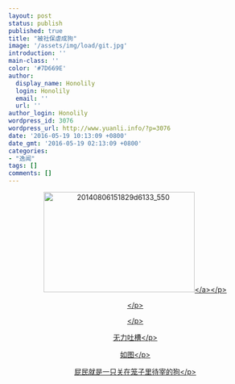 ```yaml
---
layout: post
status: publish
published: true
title: "被社保虐成狗"
image: '/assets/img/load/git.jpg'
introduction: ''
main-class: ''
color: '#7D669E'
author:
  display_name: Honolily
  login: Honolily
  email: ''
  url: ''
author_login: Honolily
wordpress_id: 3076
wordpress_url: http://www.yuanli.info/?p=3076
date: '2016-05-19 10:13:09 +0800'
date_gmt: '2016-05-19 02:13:09 +0800'
categories:
- "逸闻"
tags: []
comments: []
---
```

<p style="text-align: center;"><a href="http:&#47;&#47;www.yuanli.info&#47;wp-content&#47;uploads&#47;2016&#47;05&#47;20140806151829d6133_550.jpg"><img class="alignnone size-medium wp-image-3077" src="http:&#47;&#47;www.yuanli.info&#47;wp-content&#47;uploads&#47;2016&#47;05&#47;20140806151829d6133_550-300x199.jpg" alt="20140806151829d6133_550" width="300" height="199" &#47;><&#47;a><&#47;p></p>
<p style="text-align: center;"><&#47;p></p>
<p style="text-align: center;"><&#47;p></p>
<p style="text-align: center;">无力吐槽<&#47;p></p>
<p style="text-align: center;">如图<&#47;p></p>
<p style="text-align: center;">屁民就是一只关在笼子里待宰的狗<&#47;p></p>
